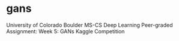 # gans
University of Colorado Boulder MS-CS Deep Learning Peer-graded Assignment: Week 5: GANs Kaggle Competition
